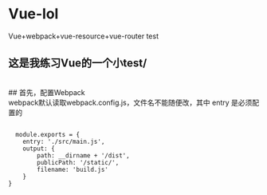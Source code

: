 # Vue-lol
Vue+webpack+vue-resource+vue-router    test<br>
## 这是我练习Vue的一个小test/<br>

<br>
## 首先，配置Webpack<br>
  webpack默认读取webpack.config.js，文件名不能随便改，其中 entry 是必须配置的 
  <pre><code>
  module.exports = {
    entry: './src/main.js',
    output: {
        path: __dirname + '/dist',
        publicPath: '/static/',
        filename: 'build.js'
    }
}
  </code></pre>

